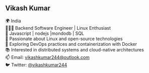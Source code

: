 ## Vikash Kumar

🌍 India  
👨🏻‍💻 Backend Software Engineer | Linux Enthusiast  
🔧 Javascript | nodejs |mondodb | SQL  
🐧 Passionate about Linux and open-source technologies  
🌱 Exploring DevOps practices and containerization with Docker  
📚 Interested in distributed systems and cloud-native architectures  
📫 Email: vikashkumar244@outlook.com  
🐦 Twitter: [@vikashkumar244](https://twitter.com/vikashkumar244)
